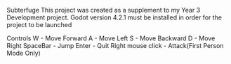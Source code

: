 Subterfuge
This project was created as a supplement to my Year 3 Development project. Godot version 4.2.1 must be installed in order for the project to be launched

Controls
W - Move Forward
A - Move Left
S - Move Backward
D - Move Right
SpaceBar - Jump
Enter - Quit
Right mouse click - Attack(First Person Mode Only)
